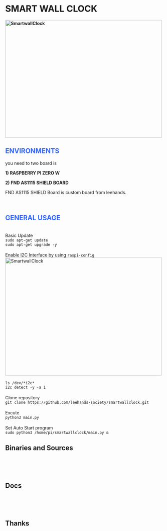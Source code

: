 <h1><strong>SMART WALL CLOCK</strong></h1>
<p><strong><img src="https://www.leehands.com/wp-content/uploads/2022/01/KakaoTalk_Photo_2022-01-26-12-36-17-1200x901.jpeg" alt="SmartwallClock" width="499" height="375" /></strong></p>
<h2><span style="color: #3366ff;">ENVIRONMENTS</span></h2>
<p>you need to two board is</p>
<p><strong>1) RASPBERRY PI ZERO W</strong></p>
<p><strong>2) FND AS1115 SHIELD BOARD</strong></p>
<p>FND AS1115 SHIELD Board is custom board from leehands.</p>
<p>&nbsp;</p>
<h2><span style="color: #3366ff;">GENERAL USAGE</span></h2>
<br>Basic Update
<br><code>sudo apt-get update</code>
<br><code>sudo apt-get upgrade -y</code>
<br>
<br>Enable I2C Interface by using <code>raspi-config</code>
<img src="https://www.leehands.com/wp-content/uploads/2022/01/스크린샷-2022-01-26-오후-12.53.02.png" alt="SmartwallClock" width="499" height="375" />
<br>
<br><code>ls /dev/*i2c*</code>
<br><code>i2c detect -y -a 1</code>
<br>
<br>Clone repository
<br><code>git clone https://github.com/leehands-society/smartwallclock.git </code>
<br>
<br>Excute
<br><code>python3 main.py</code>
<br>
<br>Set Auto Start program
<br><code>sudo python3 /home/pi/smartwallclock/main.py &</code>
<br>
<h2>Binaries and Sources</h2>
<p>&nbsp;</p>
<p>&nbsp;</p>
<h2 dir="auto">Docs</h2>
<p>&nbsp;</p>
<p>&nbsp;</p>
<h2 dir="auto">Thanks</h2>
<p>&nbsp;</p>

